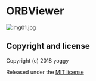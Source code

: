 # ORBViewer
![img01.jpg](img91.jpg)

## Copyright and license
Copyright (c) 2018 yoggy

Released under the [MIT license](LICENSE.txt)


